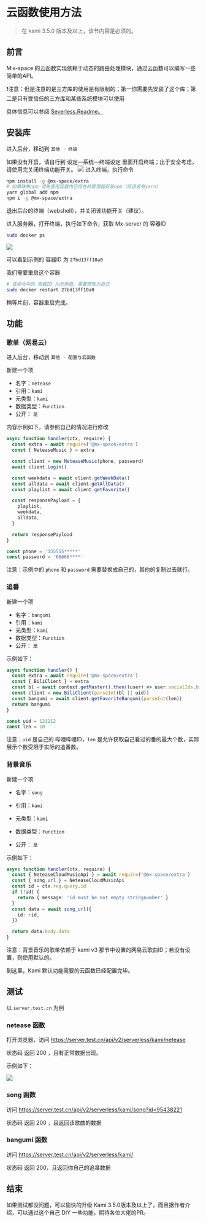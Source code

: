 # 云函数使用方法

> 在 kami 3.5.0 版本及以上，该节内容是必须的。

## 前言

Mix-space 的云函数实现依赖于动态的路由处理模块，通过云函数可以编写一些简单的API。

<Alert type="info">

❗注意：但是注意的是三方库的使用是有限制的；第一你需要先安装了这个库；第二是只有受信任的三方库和某些系统模块可以使用

</Alert>

具体信息可以参阅 [Severless.Readme。](https://github.com/mx-space/mx-server/blob/master/src/modules/serverless/serverless.readme.md)

## 安装库

进入后台，移动到 `其他 · 终端`

如果没有开启，请自行到 设定—系统—终端设定 里面开启终端；出于安全考虑，请使用完关闭终端功能开关。
![](https://cdn.jsdelivr.net/gh/mx-space/docs-images@latest/images/admin-webshell.png)
进入终端，执行命令

```bash
npm install -g @mx-space/extra
# 如果缺失npm 请先使用容器内已存在的管理器安装npm（应该会有yarn）
yarn global add npm
npm i -g @mx-space/extra
```

退出后台的终端（webshell），并关闭该功能开关（建议）。

进入服务器，打开终端，执行如下命令，获取 Mx-server 的 容器ID

```bash
sudo docker ps
```

![](https://cdn.jsdelivr.net/gh/mx-space/docs-images@latest/images/docker-Mx-server-ID.png)

可以看到示例的 容器ID 为 `27bd13ff10a0 `

我们需要重启这个容器

```bash
# 该命令中的 容器ID 为示例值，需要修改为自己
sudo docker restart 27bd13ff10a0 
```

稍等片刻，容器重启完成。

## 功能

### 歌单（网易云）

进入后台，移动到 `其他 · 配置与云函数` 

新建一个项

- 名字：`netease`
- 引用：`kami`
- 元类型：`kami`
- 数据类型：`Function`
- 公开： `是`

内容示例如下，请参照自己的情况进行修改

```typescript
async function handler(ctx, require) {
  const extra = await require('@mx-space/extra')
  const { NeteaseMusic } = extra

  const client = new NeteaseMusic(phone, password)
  await client.Login()

  const weekdata = await client.getWeekData()
  const alldata = await client.getAllData()
  const playlist = await client.getFavorite()

  const responsePayload = {
    playlist,
    weekdata,
    alldata,
  }

  return responsePayload
}

const phone = '155555*****'
const password = '66666****'
```

注意：示例中的 `phone` 和 `password` 需要替换成自己的，其他的复制过去就行。

### 追番

新建一个项

- 名字：`bangumi`
- 引用：`kami`
- 元类型：`kami`
- 数据类型：`Function`
- 公开： `是`

示例如下：

```typescript
async function handler() {
  const extra = await require('@mx-space/extra')
  const { BiliClient } = extra
  const bl = await context.getMaster().then((user) => user.socialIds.bilibili)
  const client = new BiliClient(parseInt(bl || uid))
  const bangumi = await client.getFavoriteBangumi(parseInt(len))
  return bangumi
}

const uid = 121212
const len = 10
```

注意：`uid` 是自己的 哔哩哔哩ID，`len` 是允许获取自己看过的番的最大个数，实际展示个数受限于实际的追番数。

### 背景音乐

新建一个项

- 名字：`song`

- 引用：`kami`

- 元类型：`kami`

- 数据类型：`Function`

- 公开： `是`

示例如下：

  ```typescript
  async function handler(ctx, require) {
    const { NeteaseCloudMusicApi } = await require('@mx-space/extra')
    const { song_url } = NeteaseCloudMusicApi
    const id = ctx.req.query.id
    if (!id) {
      return { message: 'id must be not empty stringnumber' }
    }
    const data = await song_url({
      id: +id,
    })
  
    return data.body.data
  }
  ```

 注意：背景音乐的歌单依赖于 kami v3 那节中设置的网易云歌曲ID；若没有设置，则使用默认的。

到这里，Kami 默认功能需要的云函数已经配置完毕。

## 测试

以 `server.test.cn` 为例

### netease 函数

打开浏览器，访问 https://server.test.cn/api/v2/serverless/kami/netease

状态码 返回 200 ，且有正常数据出现。

示例如下：

![](https://cdn.jsdelivr.net/gh/mx-space/docs-images@latest/images/api-return.png)

### song 函数

访问 https://server.test.cn/api/v2/serverless/kami/song?id=95438221

状态码 返回 200 ，且返回该歌曲的数据

### bangumi 函数

访问  https://server.test.cn/api/v2/serverless/kami/

状态码 返回 200，且返回你自己的追番数据

## 结束

如果测试都没问题，可以愉快的升级 Kami 3.5.0版本及以上了，而且据作者介绍，可以通过这个自己 DIY 一些功能，期待各位大佬的PR。
